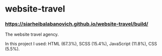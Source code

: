 # website-travel
### https://siarheibalabanovich.github.io/website-travel/build/

The website travel agency.

In this project I used: HTML (67.3%), SCSS (15.4%), JavaScript (11.8%), CSS (5.5%).


